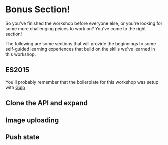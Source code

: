 # Bonus Section!

So you've finished the workshop before everyone else, or you're looking for some more challenging peices to work on? You've come to the right section!

The following are some sections that will provide the beginnings to some self-guided learning experiences that build on the skills we've learned in this workshop.

## ES2015

You'll probably remember that the boilerplate for this workshop was setup with [Gulp][gulp]

## Clone the API and expand

## Image uploading

## Push state

[gulp]: http://gulpjs.com/
